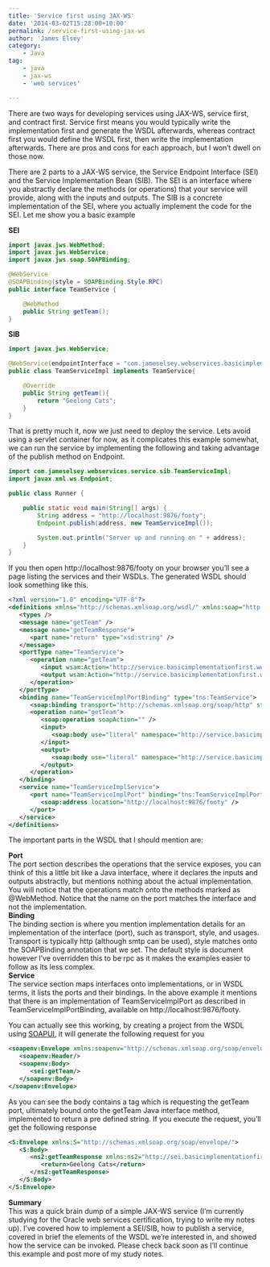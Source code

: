 ```yaml
---
title: 'Service first using JAX-WS'
date: '2014-03-02T15:28:00+10:00'
permalink: /service-first-using-jax-ws
author: 'James Elsey'
category:
    - Java
tag:
    - java
    - jax-ws
    - 'web services'

---
```

There are two ways for developing services using JAX-WS, service first, and contract first. Service first means you would typically write the implementation first and generate the WSDL afterwards, whereas contract first you would define the WSDL first, then write the implementation afterwards. There are pros and cons for each approach, but I won’t dwell on those now.

There are 2 parts to a JAX-WS service, the Service Endpoint Interface (SEI) and the Service Implementation Bean (SIB). The SEI is an interface where you abstractly declare the methods (or operations) that your service will provide, along with the inputs and outputs. The SIB is a concrete implementation of the SEI, where you actually implement the code for the SEI. Let me show you a basic example

**SEI**

```java
import javax.jws.WebMethod;
import javax.jws.WebService;
import javax.jws.soap.SOAPBinding;

@WebService
@SOAPBinding(style = SOAPBinding.Style.RPC)
public interface TeamService {

    @WebMethod
    public String getTeam();
}
```

**SIB**

```java
import javax.jws.WebService;

@WebService(endpointInterface = "com.jameselsey.webservices.basicimplementationfirst.service.TeamService")
public class TeamServiceImpl implements TeamService{

    @Override
    public String getTeam(){
        return "Geelong Cats";
    }
}
```

That is pretty much it, now we just need to deploy the service. Lets avoid using a servlet container for now, as it complicates this example somewhat, we can run the service by implementing the following and taking advantage of the publish method on Endpoint.

```java
import com.jameselsey.webservices.service.sib.TeamServiceImpl;
import javax.xml.ws.Endpoint;

public class Runner {

    public static void main(String[] args) {
        String address = "http://localhost:9876/footy";
        Endpoint.publish(address, new TeamServiceImpl());

        System.out.println("Server up and running on " + address);
    }
}
```

If you then open http://localhost:9876/footy on your browser you’ll see a page listing the services and their WSDLs. The generated WSDL should look something like this.

```xml
<?xml version="1.0" encoding="UTF-8"?>
<definitions xmlns="http://schemas.xmlsoap.org/wsdl/" xmlns:soap="http://schemas.xmlsoap.org/wsdl/soap/" xmlns:tns="http://service.basicimplementationfirst.webservices.jameselsey.com/" xmlns:wsam="http://www.w3.org/2007/05/addressing/metadata" xmlns:wsp="http://www.w3.org/ns/ws-policy" xmlns:wsp1_2="http://schemas.xmlsoap.org/ws/2004/09/policy" xmlns:wsu="http://docs.oasis-open.org/wss/2004/01/oasis-200401-wss-wssecurity-utility-1.0.xsd" xmlns:xsd="http://www.w3.org/2001/XMLSchema" targetNamespace="http://service.basicimplementationfirst.webservices.jameselsey.com/" name="TeamServiceImplService">
   <types />
   <message name="getTeam" />
   <message name="getTeamResponse">
      <part name="return" type="xsd:string" />
   </message>
   <portType name="TeamService">
      <operation name="getTeam">
         <input wsam:Action="http://service.basicimplementationfirst.webservices.jameselsey.com/TeamService/getTeamRequest" message="tns:getTeam" />
         <output wsam:Action="http://service.basicimplementationfirst.webservices.jameselsey.com/TeamService/getTeamResponse" message="tns:getTeamResponse" />
      </operation>
   </portType>
   <binding name="TeamServiceImplPortBinding" type="tns:TeamService">
      <soap:binding transport="http://schemas.xmlsoap.org/soap/http" style="rpc" />
      <operation name="getTeam">
         <soap:operation soapAction="" />
         <input>
            <soap:body use="literal" namespace="http://service.basicimplementationfirst.webservices.jameselsey.com/" />
         </input>
         <output>
            <soap:body use="literal" namespace="http://service.basicimplementationfirst.webservices.jameselsey.com/" />
         </output>
      </operation>
   </binding>
   <service name="TeamServiceImplService">
      <port name="TeamServiceImplPort" binding="tns:TeamServiceImplPortBinding">
         <soap:address location="http://localhost:9876/footy" />
      </port>
   </service>
</definitions>
```

The important parts in the WSDL that I should mention are:

**Port**  
The port section describes the operations that the service exposes, you can think of this a little bit like a Java interface, where it declares the inputs and outputs abstractly, but mentions nothing about the actual implementation. You will notice that the operations match onto the methods marked as @WebMethod. Notice that the name on the port matches the interface and not the implementation.  
**Binding**  
The binding section is where you mention implementation details for an implementation of the interface (port), such as transport, style, and usages. Transport is typically http (although smtp can be used), style matches onto the SOAPBinding annotation that we set. The default style is document however I’ve overridden this to be rpc as it makes the examples easier to follow as its less complex.  
**Service**  
The service section maps interfaces onto implementations, or in WSDL terms, it lists the ports and their bindings. In the above example it mentions that there is an implementation of TeamServiceImplPort as described in TeamServiceImplPortBinding, available on http://localhost:9876/footy.

You can actually see this working, by creating a project from the WSDL using [SOAPUI](http://soapui.org), it will generate the following request for you

```xml
<soapenv:Envelope xmlns:soapenv="http://schemas.xmlsoap.org/soap/envelope/" xmlns:sei="http://sei.basicimplementationfirst.webservices.jameselsey.com/" xmlns:sib="http://sib.service.webservices.jameselsey.com/">
   <soapenv:Header/>
   <soapenv:Body>
      <sei:getTeam/>
   </soapenv:Body>
</soapenv:Envelope>
```

As you can see the body contains a tag which is requesting the getTeam port, ultimately bound onto the getTeam Java interface method, implemented to return a pre defined string. If you execute the request, you’ll get the following response

```xml
<S:Envelope xmlns:S="http://schemas.xmlsoap.org/soap/envelope/">
   <S:Body>
      <ns2:getTeamResponse xmlns:ns2="http://sei.basicimplementationfirst.webservices.jameselsey.com/">
         <return>Geelong Cats</return>
      </ns2:getTeamResponse>
   </S:Body>
</S:Envelope>
```

**Summary**  
This was a quick brain dump of a simple JAX-WS service (I’m currently studying for the Oracle web services certification, trying to write my notes up). I’ve covered how to implement a SEI/SIB, how to publish a service, covered in brief the elements of the WSDL we’re interested in, and showed how the service can be invoked. Please check back soon as I’ll continue this example and post more of my study notes.